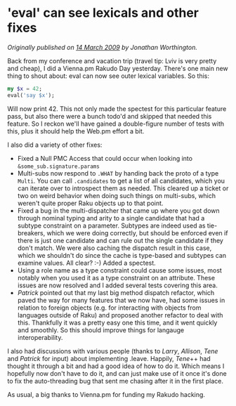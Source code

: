 # 'eval' can see lexicals and other fixes
    
*Originally published on [14 March 2009](https://use-perl.github.io/user/JonathanWorthington/journal/38641/) by Jonathan Worthington.*

Back from my conference and vacation trip (travel tip: Lviv is very pretty and cheap), I did a Vienna.pm Rakudo Day yesterday. There's one main new thing to shout about: eval can now see outer lexical variables. So this:

```` raku
my $x = 42;
eval('say $x');
````

Will now print 42. This not only made the spectest for this particular feature pass, but also there were a bunch todo'd and skipped that needed this feature. So I reckon we'll have gained a double-figure number of tests with this, plus it should help the Web.pm effort a bit.

I also did a variety of other fixes:

- Fixed a Null PMC Access that could occur when looking into `&some_sub.signature.params`
- Multi-subs now respond to `.WHAT` by handing back the proto of a type `Multi`. You can call `.candidates` to get a list of all candidates, which you can iterate over to introspect them as needed. This cleared up a ticket or two on weird behavior when doing such things on multi-subs, which weren't quite proper Raku objects up to that point.
- Fixed a bug in the multi-dispatcher that came up where you got down through nominal typing and arity to a single candidate that had a subtype constraint on a parameter. Subtypes are indeed used as tie-breakers, which we were doing correctly, but should be enforced even if there is just one candidate and can rule out the single candidate if they don't match. We were also caching the dispatch result in this case, which we shouldn't do since the cache is type-based and subtypes can examine values. All clear? :-) Added a spectest.
- Using a role name as a type constraint could cause some issues, most notably when you used it as a type constraint on an attribute. These issues are now resolved and I added several tests covering this area.
- *Patrick* pointed out that my last big method dispatch refactor, which paved the way for many features that we now have, had some issues in relation to foreign objects (e.g. for interacting with objects from languages outside of Raku) and proposed another refactor to deal with this. Thankfully it was a pretty easy one this time, and it went quickly and smoothly. So this should improve things for langauge interoperability.

I also had discussions with various people (thanks to *Larry*, *Allison*, *Tene* and *Patrick* for input) about implementing .leave. Happily, *Tene*++ had thought it through a bit and had a good idea of how to do it. Which means I hopefully now don't have to do it, and can just make use of it once it's done to fix the auto-threading bug that sent me chasing after it in the first place.

As usual, a big thanks to Vienna.pm for funding my Rakudo hacking.
